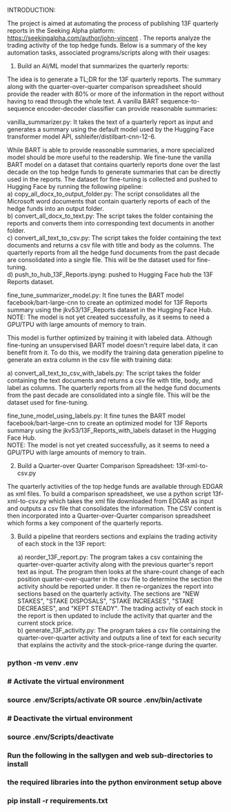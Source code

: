 INTRODUCTION:

The project is aimed at automating the process of publishing 13F quarterly reports 
in the Seeking Alpha platform: https://seekingalpha.com/author/john-vincent . 
The reports analyze the trading activity of the top hedge funds. Below is a summary
of the key automation tasks, associated programs/scripts along with their usages:  


1. Build an AI/ML model that summarizes the quarterly reports:   

The idea is to generate a TL;DR for the 13F quarterly reports. The summary 
along with the quarter-over-quarter comparison spreadsheet should provide the 
reader with 80% or more of the information in the report without having to read
through the whole text. A vanilla BART sequence-to-sequence encoder-decoder 
classifier can provide reasonable summaries:  

vanilla_summarizer.py: It takes the text of a quarterly report as input 
   and generates a summary using the default model used by the Hugging Face 
   transformer model API, sshleifer/distilbart-cnn-12-6.   

While BART is able to provide reasonable summaries, a more specialized model
should be more useful to the readership. We fine-tune the vanilla BART  model
on a dataset that contains quarterly reports done over the last decade on the 
top hedge funds to generate summaries that can be directly used in the reports.
The dataset for fine-tuning is collected and pushed to Hugging Face by running 
the following pipeline:  
a) copy_all_docx_to_output_folder.py: The script consolidates all the Microsoft
   word documents that contain quarterly reports of each of the hedge funds into
   an output folder.  
b) convert_all_docx_to_text.py: The script takes the folder containing the reports
   and converts them into corresponding text documents in another folder.  
c) convert_all_text_to_csv.py: The script takes the folder containing the text 
   documents and returns a csv file with title and body as the columns. The quarterly
   reports from all the hedge fund documents from the past decade are consolidated into
   a single file. This will be the dataset used for fine-tuning.  
d) push_to_hub_13F_Reports.ipyng: pushed to Hugging Face hub the 13F Reports dataset.  


fine_tune_summarizer_model.py: It fine tunes the BART model facebook/bart-large-cnn 
   to create an optimized model for 13F Reports summary using the jkv53/13F_Reports 
   dataset in the Hugging Face Hub.   
   NOTE: The model is not yet created successfully, as it seems to need a GPU/TPU 
   with large amounts of memory to train.  

This model is further optimized by training it with labeled data. Although 
fine-tuning an unsupervised BART model doesn't require label data, it can benefit from
it. To do this, we modify the training data generation pipeline to generate an extra
column in the csv file with training data:  

a) convert_all_text_to_csv_with_labels.py: The script takes the folder containing the text 
   documents and returns a csv file with title, body, and label as columns. The quarterly
   reports from all the hedge fund documents from the past decade are consolidated into
   a single file. This will be the dataset used for fine-tuning.  

fine_tune_model_using_labels.py: It fine tunes the BART model facebook/bart-large-cnn 
   to create an optimized model for 13F Reports summary using the jkv53/13F_Reports_with_labels
   dataset in the Hugging Face Hub.   
   NOTE: The model is not yet created successfully, as it seems to need a GPU/TPU with large 
   amounts of memory to train.  

2. Build a Quarter-over Quarter Comparison Spreadsheet: 13f-xml-to-csv.py  

The quarterly activities of the top hedge funds are available through EDGAR as 
xml files. To build a comparison spreadsheet, we use a python script 
13f-xml-to-csv.py which takes the xml file downloaded from EDGAR as input and
outputs a csv file that consolidates the information. The CSV content is then
incorporated into a Quarter-over-Quarter comparison spreadsheet which forms
a key component of the quarterly reports.  

3. Build a pipeline that reorders sections and explains the trading activity 
   of each stock in the 13F report:   

   a) reorder_13F_report.py: The program takes a csv containing the quarter-over-quarter 
      activity along with the previous quarter's report text as input. The program then 
      looks at the share-count change of each position quarter-over-quarter in the csv 
      file to determine the section the activity should be reported under. It then
      re-organizes the report into sections based on the quarterly activity. The sections
      are "NEW STAKES", "STAKE DISPOSALS", "STAKE INCREASES", "STAKE DECREASES", and 
      "KEPT STEADY". The trading activity of each stock in the report is then updated to 
      include the activity that quarter and the current stock price.  
   b) generate_13F_activity.py: The program takes a csv file containing the 
      quarter-over-quarter activity and outputs a line of text for each security that 
      explains the activity and the stock-price-range during the quarter.  
      





### python -m venv .env
### 
### # Activate the virtual environment
### source .env/Scripts/activate OR source .env/bin/activate 
### # Deactivate the virtual environment
### source .env/Scripts/deactivate

### Run the following in the sallygen and web sub-directories to install 
### the required libraries into the python environment setup above
###
### pip install -r requirements.txt
###
